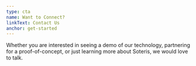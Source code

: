 ```yaml
---
type: cta
name: Want to Connect?
linkText: Contact Us
anchor: get-started
---
```


Whether you are interested in seeing a demo of our technology, partnering for a proof-of-concept, or just learning more about Soteris, we would love to talk.
